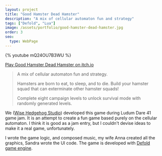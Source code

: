 ```yaml
---
layout: project
title: "Good Hamster Dead Hamster"
description: "A mix of cellular automaton fun and strategy"
tags: ["Defold", "Lua"]
image: /assets/portfolio/good-hamster-dead-hamster.jpg
order: 3
seo:
  type: WebPage
---
```


{% youtube mQ24OU7B3WU %}

[Play Good Hamster Dead Hamster on itch.io](https://wisehedgehog.itch.io/good-hamster-dead-hamster)

> A mix of cellular automaton fun and strategy.
>
> Hamsters are born to eat, to sleep, and to die. Build your hamster squad that can exterminate other hamster squads!
>
> Complete eight campaign levels to unlock survival mode with randomly generated levels.

We ([Wise Hedgehog Studio](https://wisehedgehog.studio)) developed this game during Ludum Dare 41 game jam. It is an attempt to create a fun game based purely on the cellular automaton. I think it is good as a jam entry, but I couldn't devise ideas to make it a real game, unfortunately.

I wrote the game logic, and composed music, my wife Anna created all the graphics, Sandra wrote the UI code. The game is developed with [Defold game engine](https://www.defold.com).
